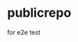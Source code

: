 # publicrepo
for e2e test




















































































































































































































































































































































































































































































































































































































































































































































































































































































































































































































































































































































































































































































































































































































































































































































































































































































































































































































































































































































































































































































































































































































































































































































































































































































































































































































































































































































































































































































































































































































































































































































































































































































































































































































































































































































































































































































































































































































































































































































































































































































































































































































































































































































































































































































































































































































